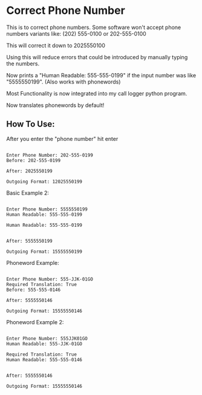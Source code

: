 # Correct Phone Number
 This is to correct phone numbers. Some software won't accept phone numbers variants like: (202) 555-0100 or 202-555-0100

 This will correct it down to 2025550100

 Using this will reduce errors that could be introduced by manually typing the numbers.

 Now prints a "Human Readable: 555-555-0199" if the input number was like "5555550199". (Also works with phonewords)

 Most Functionality is now integrated into my call logger python program.

 Now translates phonewords by default!

## How To Use:
 
After you enter the "phone number" hit enter
```

Enter Phone Number: 202-555-0199
Before: 202-555-0199

After: 2025550199

Outgoing Format: 12025550199

```
Basic Example 2:
```

Enter Phone Number: 5555550199
Human Readable: 555-555-0199

Human Readable: 555-555-0199


After: 5555550199

Outgoing Format: 15555550199

```

Phoneword Example:
```

Enter Phone Number: 555-JJK-01GO
Required Translation: True
Before: 555-555-0146

After: 5555550146

Outgoing Format: 15555550146

```

Phoneword Example 2:
```

Enter Phone Number: 555JJK01GO
Human Readable: 555-JJK-01GO

Required Translation: True
Human Readable: 555-555-0146


After: 5555550146

Outgoing Format: 15555550146

```
